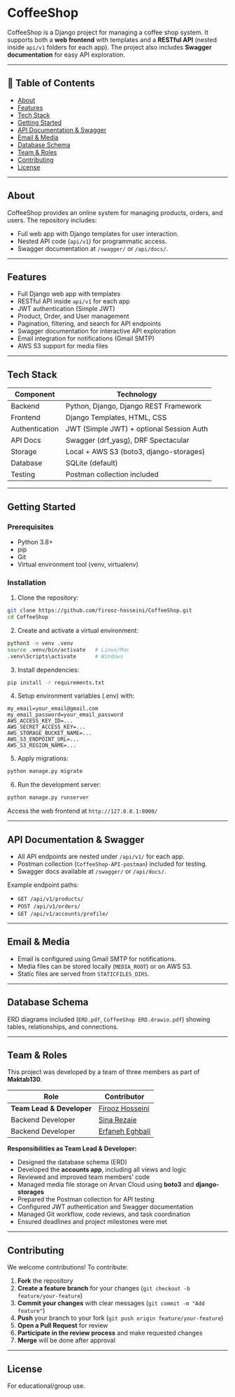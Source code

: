 # CoffeeShop

CoffeeShop is a Django project for managing a coffee shop system. It supports both a **web frontend** with templates and a **RESTful API** (nested inside `api/v1` folders for each app). The project also includes **Swagger documentation** for easy API exploration.

---

## 🚀 Table of Contents

- [About](#about)
- [Features](#features)
- [Tech Stack](#tech-stack)
- [Getting Started](#getting-started)
- [API Documentation & Swagger](#api-documentation--swagger)
- [Email & Media](#email--media)
- [Database Schema](#database-schema)
- [Team & Roles](#team--roles)
- [Contributing](#contributing)
- [License](#license)

---

## About

CoffeeShop provides an online system for managing products, orders, and users. The repository includes:
- Full web app with Django templates for user interaction.
- Nested API code (`api/v1`) for programmatic access.
- Swagger documentation at `/swagger/` or `/api/docs/`.

---

## Features

- Full Django web app with templates
- RESTful API inside `api/v1` for each app
- JWT authentication (Simple JWT)
- Product, Order, and User management
- Pagination, filtering, and search for API endpoints
- Swagger documentation for interactive API exploration
- Email integration for notifications (Gmail SMTP)
- AWS S3 support for media files

---

## Tech Stack

| Component | Technology |
|---|---|
| Backend | Python, Django, Django REST Framework |
| Frontend | Django Templates, HTML, CSS |
| Authentication | JWT (Simple JWT) + optional Session Auth |
| API Docs | Swagger (drf_yasg), DRF Spectacular |
| Storage | Local + AWS S3 (boto3, django-storages) |
| Database | SQLite (default) |
| Testing | Postman collection included |

---

## Getting Started

### Prerequisites

- Python 3.8+
- pip
- Git
- Virtual environment tool (venv, virtualenv)

### Installation

1. Clone the repository:
```bash
git clone https://github.com/firooz-hosseini/CoffeeShop.git
cd CoffeeShop
```

2. Create and activate a virtual environment:
```bash
python3 -m venv .venv
source .venv/bin/activate   # Linux/Mac
.venv\Scripts\activate      # Windows
```

3. Install dependencies:
```bash
pip install -r requirements.txt
```

4. Setup environment variables (.env) with:
```text
my_email=your_email@gmail.com
my_email_password=your_email_password
AWS_ACCESS_KEY_ID=...
AWS_SECRET_ACCESS_KEY=...
AWS_STORAGE_BUCKET_NAME=...
AWS_S3_ENDPOINT_URL=...
AWS_S3_REGION_NAME=...
```

5. Apply migrations:
```bash
python manage.py migrate
```

6. Run the development server:
```bash
python manage.py runserver
```

Access the web frontend at `http://127.0.0.1:8000/`

---

## API Documentation & Swagger

- All API endpoints are nested under `/api/v1/` for each app.
- Postman collection (`CoffeeShop-API-postman`) included for testing.
- Swagger docs available at `/swagger/` or `/api/docs/`.

Example endpoint paths:
- `GET /api/v1/products/`
- `POST /api/v1/orders/`
- `GET /api/v1/accounts/profile/`

---

## Email & Media

- Email is configured using Gmail SMTP for notifications.
- Media files can be stored locally (`MEDIA_ROOT`) or on AWS S3.
- Static files are served from `STATICFILES_DIRS`.

---

## Database Schema

ERD diagrams included (`ERD.pdf`, `CoffeeShop ERD.drawio.pdf`) showing tables, relationships, and connections.

---

## Team & Roles

This project was developed by a team of three members as part of **Maktab130**.

| Role | Contributor |
|------|-------------|
| **Team Lead & Developer** | [Firooz Hosseini](https://github.com/firooz-hosseini) |
| Backend Developer | [Sina Rezaie](https://github.com/Sina-vd) |
| Backend Developer | [Erfaneh Eghbali](https://github.com/erfaneh-eghbali) |


**Responsibilities as Team Lead & Developer:**
- Designed the database schema (ERD)
- Developed the **accounts app**, including all views and logic
- Reviewed and improved team members’ code
- Managed media file storage on Arvan Cloud using **boto3** and **django-storages**
- Prepared the Postman collection for API testing
- Configured JWT authentication and Swagger documentation
- Managed Git workflow, code reviews, and task coordination
- Ensured deadlines and project milestones were met

---

## Contributing

We welcome contributions! To contribute:
1. **Fork** the repository
2. **Create a feature branch** for your changes (`git checkout -b feature/your-feature`)
3. **Commit your changes** with clear messages (`git commit -m "Add feature"`)
4. **Push** your branch to your fork (`git push origin feature/your-feature`)
5. **Open a Pull Request** for review
6. **Participate in the review process** and make requested changes
7. **Merge** will be done after approval

---

## License

For educational/group use.

